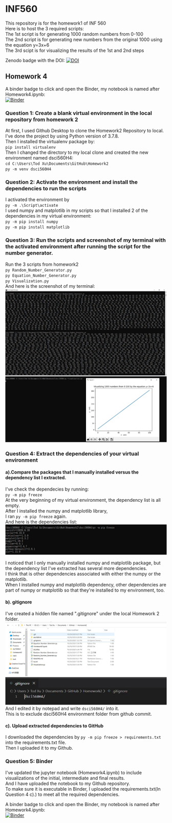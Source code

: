 # INF560

 This repository is for the homework1 of INF 560  
 Here is to host the 3 required scripts:  
 The 1st script is for generating 1000 random numbers from 0-100  
 The 2nd script is for generating new numbers from the original 1000 using the equation y=3x+6  
 The 3rd scipt is for visualizing the results of the 1st and 2nd steps    

Zenodo badge with the DOI:  [![DOI](https://zenodo.org/badge/298433408.svg)](https://zenodo.org/badge/latestdoi/298433408)






## Homework 4  

A binder badge to click and open the Binder, my notebook is named after Homework4.ipynb:    
[![Binder](https://mybinder.org/badge_logo.svg)](https://mybinder.org/v2/gh/TodXu/Homework2/master)


### Question 1:  Create a blank virtual environment in the local repository from homework 2  

At first, I used Github Desktop to clone the Homework2 Repository to local.  
I've done the project by using Python version of 3.7.8.  
Then I installed the virtualenv package by:  
`pip install virtualenv`  
Then I changed the directory to my local clone and created the new environment named dsci560H4:  
`cd C:\Users\Tod Xu\Documents\GitHub\Homework2`  
`py -m venv dsci560H4`  
  
### Question 2: Activate the environment and install the dependencies to run the scripts  

I activated the environment by  
`py -m .\Script\activate`  
I used numpy and matplotlib in my scripts so that I installed 2 of the dependencies in my virtual environment:  
`py -m pip install numpy`  
`py -m pip install matplotlib`  

### Question 3: Run the scripts and screenshot of my terminal with the activated environment after running the script for the number generator.  
Run the 3 scripts from homework2  
`py Random_Number_Generator.py`  
`py Equation_Number_Generator.py`  
`py Visualization.py`  
And here is the screenshot of my terminal:  
![image](https://github.com/TodXu/Homework2/blob/master/Terminal1.JPG)
![image](https://github.com/TodXu/Homework2/blob/master/Terminal2.JPG)  

### Question 4: Extract the dependencies of your virtual environment  
#### a).Compare the packages that I manually installed versus the dependency list I extracted.  
I've check the dependecies by running:  
`py -m pip freeze`  
At the very beginning of my virtual environment, the dependency list is all empty.  
After I installed the numpy and matplotlib library,  
I ran `py -m pip freeze` again.  
And here is the dependencies list:  
![image](https://github.com/TodXu/Homework2/blob/master/Freeze.JPG)  

I noticed that I only manually installed numpy and matplotlib package, but the dependency list I've extracted has several more dependencies.  
I think that is other dependencies associated with either the numpy or the matplotlib.  
When I installed numpy and matplotlib dependency, other dependencies are part of numpy or matplotlib so that they're installed to my environment, too.  

#### b). gitignore  
I've created a hidden file named ".gitignore" under the local Homework 2 folder.  
![image](https://github.com/TodXu/Homework2/blob/master/ignore1.JPG)  
![image](https://github.com/TodXu/Homework2/blob/master/ignore2.JPG)  
And I edited it by notepad and write `dsci560H4/` into it.  
This is to exclude dsci560H4 environment folder from github commit.  

#### c). Upload extracted dependencies to GitHub  
I downloaded the dependencies by `py -m pip freeze > requirements.txt` into the requirements.txt file.  
Then I uploaded it to my Github.  

### Question 5: Binder  
I've updated the jupyter notebook (Homework4.ipynb) to include visualizations of the initial, intermediate and final results.  
And I have uploaded the notebook to my Github repository.  
To make sure it is executable in Binder, I uploaded the requirements.txt(In Question 4 c).) to meet all the required dependencies.  

A binder badge to click and open the Binder, my notebook is named after Homework4.ipynb:    
[![Binder](https://mybinder.org/badge_logo.svg)](https://mybinder.org/v2/gh/TodXu/Homework2/master)









